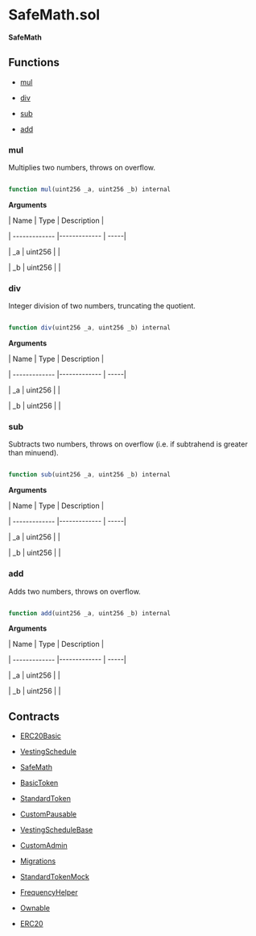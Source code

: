 ﻿# SafeMath.sol

**SafeMath**

## Functions

- [mul](#mul)

- [div](#div)

- [sub](#sub)

- [add](#add)

### mul

Multiplies two numbers, throws on overflow.

```js

function mul(uint256 _a, uint256 _b) internal

```

**Arguments**

| Name        | Type           | Description  |

| ------------- |------------- | -----|

| _a | uint256 |  | 

| _b | uint256 |  | 

### div

Integer division of two numbers, truncating the quotient.

```js

function div(uint256 _a, uint256 _b) internal

```

**Arguments**

| Name        | Type           | Description  |

| ------------- |------------- | -----|

| _a | uint256 |  | 

| _b | uint256 |  | 

### sub

Subtracts two numbers, throws on overflow (i.e. if subtrahend is greater than minuend).

```js

function sub(uint256 _a, uint256 _b) internal

```

**Arguments**

| Name        | Type           | Description  |

| ------------- |------------- | -----|

| _a | uint256 |  | 

| _b | uint256 |  | 

### add

Adds two numbers, throws on overflow.

```js

function add(uint256 _a, uint256 _b) internal

```

**Arguments**

| Name        | Type           | Description  |

| ------------- |------------- | -----|

| _a | uint256 |  | 

| _b | uint256 |  | 

## Contracts

- [ERC20Basic](ERC20Basic.md)

- [VestingSchedule](VestingSchedule.md)

- [SafeMath](SafeMath.md)

- [BasicToken](BasicToken.md)

- [StandardToken](StandardToken.md)

- [CustomPausable](CustomPausable.md)

- [VestingScheduleBase](VestingScheduleBase.md)

- [CustomAdmin](CustomAdmin.md)

- [Migrations](Migrations.md)

- [StandardTokenMock](StandardTokenMock.md)

- [FrequencyHelper](FrequencyHelper.md)

- [Ownable](Ownable.md)

- [ERC20](ERC20.md)
